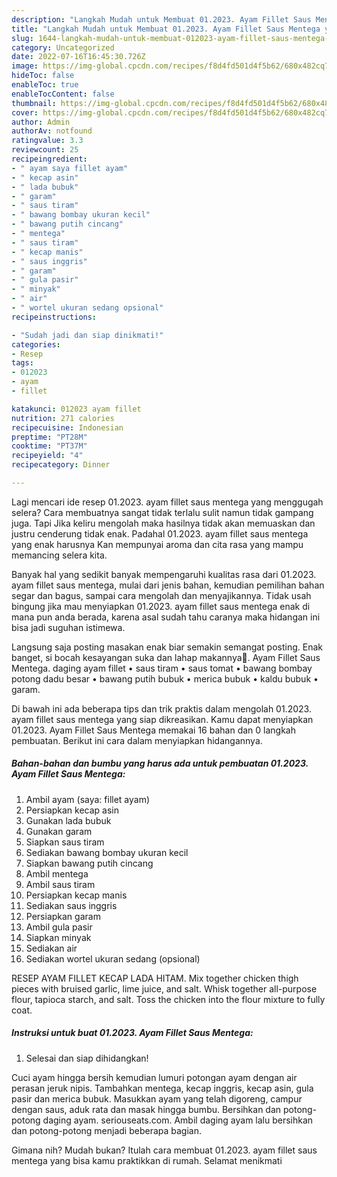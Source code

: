 ```yaml
---
description: "Langkah Mudah untuk Membuat 01.2023. Ayam Fillet Saus Mentega yang Enak Banget"
title: "Langkah Mudah untuk Membuat 01.2023. Ayam Fillet Saus Mentega yang Enak Banget"
slug: 1644-langkah-mudah-untuk-membuat-012023-ayam-fillet-saus-mentega-yang-enak-banget
category: Uncategorized
date: 2022-07-16T16:45:30.726Z
image: https://img-global.cpcdn.com/recipes/f8d4fd501d4f5b62/680x482cq70/012023-ayam-fillet-saus-mentega-foto-resep-utama.jpg
hideToc: false
enableToc: true
enableTocContent: false
thumbnail: https://img-global.cpcdn.com/recipes/f8d4fd501d4f5b62/680x482cq70/012023-ayam-fillet-saus-mentega-foto-resep-utama.jpg
cover: https://img-global.cpcdn.com/recipes/f8d4fd501d4f5b62/680x482cq70/012023-ayam-fillet-saus-mentega-foto-resep-utama.jpg
author: Admin
authorAv: notfound
ratingvalue: 3.3
reviewcount: 25
recipeingredient:
- " ayam saya fillet ayam"
- " kecap asin"
- " lada bubuk"
- " garam"
- " saus tiram"
- " bawang bombay ukuran kecil"
- " bawang putih cincang"
- " mentega"
- " saus tiram"
- " kecap manis"
- " saus inggris"
- " garam"
- " gula pasir"
- " minyak"
- " air"
- " wortel ukuran sedang opsional"
recipeinstructions:

- "Sudah jadi dan siap dinikmati!"
categories:
- Resep
tags:
- 012023
- ayam
- fillet

katakunci: 012023 ayam fillet 
nutrition: 271 calories
recipecuisine: Indonesian
preptime: "PT28M"
cooktime: "PT37M"
recipeyield: "4"
recipecategory: Dinner

---
```



Lagi mencari ide resep 01.2023. ayam fillet saus mentega yang menggugah selera? Cara membuatnya sangat tidak terlalu sulit namun tidak gampang juga. Tapi Jika keliru mengolah maka hasilnya tidak akan memuaskan dan justru cenderung tidak enak. Padahal 01.2023. ayam fillet saus mentega yang enak harusnya Kan mempunyai aroma dan cita rasa yang mampu memancing selera kita.


Banyak hal yang sedikit banyak mempengaruhi kualitas rasa dari 01.2023. ayam fillet saus mentega, mulai dari jenis bahan, kemudian pemilihan bahan segar dan bagus, sampai cara mengolah dan menyajikannya. Tidak usah bingung jika mau menyiapkan 01.2023. ayam fillet saus mentega enak di mana pun anda berada, karena asal sudah tahu caranya maka hidangan ini bisa jadi suguhan istimewa.

Langsung saja posting masakan enak biar semakin semangat posting. Enak banget, si bocah kesayangan suka dan lahap makannya🥰. Ayam Fillet Saus Mentega. daging ayam fillet • saus tiram • saus tomat • bawang bombay potong dadu besar • bawang putih bubuk • merica bubuk • kaldu bubuk • garam.


Di bawah ini ada beberapa tips dan trik praktis dalam mengolah 01.2023. ayam fillet saus mentega yang siap dikreasikan. Kamu dapat menyiapkan 01.2023. Ayam Fillet Saus Mentega memakai 16 bahan dan 0 langkah pembuatan. Berikut ini cara dalam menyiapkan hidangannya.

<!--inarticleads1-->

##### Bahan-bahan dan bumbu yang harus ada untuk pembuatan 01.2023. Ayam Fillet Saus Mentega:

1. Ambil  ayam (saya: fillet ayam)
1. Persiapkan  kecap asin
1. Gunakan  lada bubuk
1. Gunakan  garam
1. Siapkan  saus tiram
1. Sediakan  bawang bombay ukuran kecil
1. Siapkan  bawang putih cincang
1. Ambil  mentega
1. Ambil  saus tiram
1. Persiapkan  kecap manis
1. Sediakan  saus inggris
1. Persiapkan  garam
1. Ambil  gula pasir
1. Siapkan  minyak
1. Sediakan  air
1. Sediakan  wortel ukuran sedang (opsional)


RESEP AYAM FILLET KECAP LADA HITAM. Mix together chicken thigh pieces with bruised garlic, lime juice, and salt. Whisk together all-purpose flour, tapioca starch, and salt. Toss the chicken into the flour mixture to fully coat. 

<!--inarticleads2-->

##### Instruksi untuk buat 01.2023. Ayam Fillet Saus Mentega:


1. Selesai dan siap dihidangkan!

Cuci ayam hingga bersih kemudian lumuri potongan ayam dengan air perasan jeruk nipis. Tambahkan mentega, kecap inggris, kecap asin, gula pasir dan merica bubuk. Masukkan ayam yang telah digoreng, campur dengan saus, aduk rata dan masak hingga bumbu. Bersihkan dan potong-potong daging ayam. seriouseats.com. Ambil daging ayam lalu bersihkan dan potong-potong menjadi beberapa bagian. 

Gimana nih? Mudah bukan? Itulah cara membuat 01.2023. ayam fillet saus mentega yang bisa kamu praktikkan di rumah. Selamat menikmati

